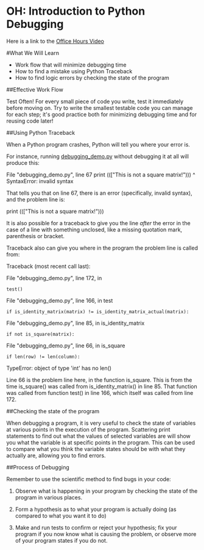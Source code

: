 OH: Introduction to Python Debugging
==========================================

Here is a link to the [Office Hours Video][OH]

#What We Will Learn

  - Work flow that will minimize debugging time
  - How to find a mistake using Python Traceback
  - How to find logic errors by checking the state of the program

##Effective Work Flow

Test Often!  For every small piece of code you write, test it immediately before moving on.  Try to write the smallest testable code you can manage for each step; it's good practice both for minimizing debugging time and for reusing code later!

##Using Python Traceback

When a Python program crashes, Python will tell you where your error is.  

For instance, running [debugging_demo.py]() without debugging it at all will produce this:

File "debugging_demo.py", line 67
    print ((["This is not a square matrix!")))
                                           ^
SyntaxError: invalid syntax

That tells you that on line 67, there is an error (specifically, invalid syntax), and the problem line is:

print ((["This is not a square matrix!")))

It is also possible for a traceback to give you the line *after* the error in the case of a line with something unclosed, like a missing quotation mark, parenthesis or bracket.  

Traceback also can give you where in the program the problem line is called from:

Traceback (most recent call last):

  File "debugging_demo.py", line 172, in <module>
  
    test()
    
  File "debugging_demo.py", line 166, in test
  
    if is_identity_matrix(matrix) != is_identity_matrix_actual(matrix):
    
  File "debugging_demo.py", line 85, in is_identity_matrix
  
    if not is_square(matrix):
    
  File "debugging_demo.py", line 66, in is_square
  
    if len(row) != len(column):
    
TypeError: object of type 'int' has no len()


Line 66 is the problem line here, in the function is_square.  This is from the time is_square() was called from is_identity_matrix() in line 85.  That function was called from function test() in line 166, which itself was called from line 172.  

##Checking the state of the program

When debugging a program, it is very useful to check the state of variables at various points in the execution of the program.  Scattering print statements to find out what the values of selected variables are will show you what the variable is at specific points in the program.  This can be used to compare what you think the variable states should be with what they actually are, allowing you to find errors.

##Process of Debugging

Remember to use the scientific method to find bugs in your code:

1.  Observe what is happening in your program by checking the state of the program in various places.

2.  Form a hypothesis as to what your program is actually doing (as compared to what you want it to do)

3.  Make and run tests to confirm or reject your hypothesis; fix your program if you now know what is causing the problem, or observe more of your program states if you do not.

[OH]: https://plus.google.com/u/0/events/centl78lqajmhq2erne9isecr74

